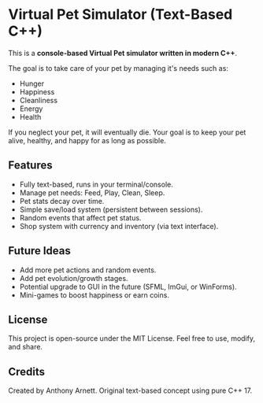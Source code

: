 # Virtual Pet Simulator (Text-Based C++)

This is a **console-based Virtual Pet simulator written in modern C++**.

The goal is to take care of your pet by managing it's needs such as:
- Hunger
- Happiness
- Cleanliness
- Energy
- Health

If you neglect your pet, it will eventually die.
Your goal is to keep your pet alive, healthy, and happy for as long as possible.



## Features
- Fully text-based, runs in your terminal/console.
- Manage pet needs: Feed, Play, Clean, Sleep.
- Pet stats decay over time.
- Simple save/load system (persistent between sessions).
- Random events that affect pet status.
- Shop system with currency and inventory (via text interface).



## Future Ideas
- Add more pet actions and random events.
- Add pet evolution/growth stages.
- Potential upgrade to GUI in the future (SFML, ImGui, or WinForms).
- Mini-games to boost happiness or earn coins.



## License
This project is open-source under the MIT License.
Feel free to use, modify, and share.

## Credits
Created by Anthony Arnett.
Original text-based concept using pure C++ 17.
